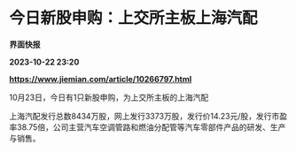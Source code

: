 # 今日新股申购：上交所主板上海汽配
**界面快报**

**2023-10-22 23:20**

**https://www.jiemian.com/article/10266797.html**

10月23日，今日有1只新股申购，为上交所主板的上海汽配

上海汽配发行总数8434万股，网上发行3373万股，发行价14.23元/股，发行市盈率38.75倍，公司主营汽车空调管路和燃油分配管等汽车零部件产品的研发、生产与销售。